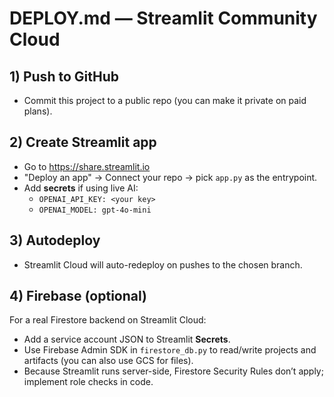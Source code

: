 # DEPLOY.md — Streamlit Community Cloud

## 1) Push to GitHub
- Commit this project to a public repo (you can make it private on paid plans).

## 2) Create Streamlit app
- Go to https://share.streamlit.io
- "Deploy an app" → Connect your repo → pick `app.py` as the entrypoint.
- Add **secrets** if using live AI:
  - `OPENAI_API_KEY: <your key>`
  - `OPENAI_MODEL: gpt-4o-mini`

## 3) Autodeploy
- Streamlit Cloud will auto-redeploy on pushes to the chosen branch.

## 4) Firebase (optional)
For a real Firestore backend on Streamlit Cloud:
- Add a service account JSON to Streamlit **Secrets**.
- Use Firebase Admin SDK in `firestore_db.py` to read/write projects and artifacts (you can also use GCS for files).
- Because Streamlit runs server-side, Firestore Security Rules don’t apply; implement role checks in code.
